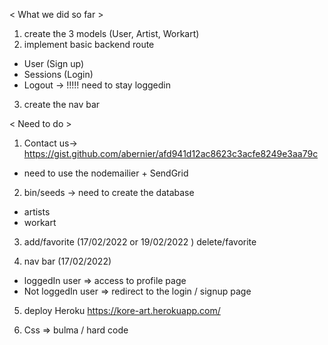 < What we did so far >

1. create the 3 models (User, Artist, Workart)
2. implement basic backend route

- User (Sign up)
- Sessions (Login)
- Logout -> !!!!! need to stay loggedin

3. create the nav bar

< Need to do >

1. Contact us-> https://gist.github.com/abernier/afd941d12ac8623c3acfe8249e3aa79c

- need to use the nodemailier + SendGrid <optional>

2. bin/seeds -> need to create the database

- artists
- workart

3. add/favorite (17/02/2022 or 19/02/2022 )
   delete/favorite

4. nav bar (17/02/2022)

- loggedIn user => access to profile page
- Not loggedIn user => redirect to the login / signup page

5. deploy Heroku
   https://kore-art.herokuapp.com/

6. Css => bulma / hard code
